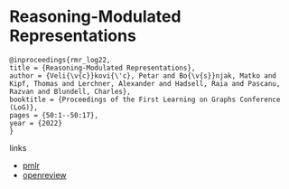 # Reasoning-Modulated Representations

```
@inproceedings{rmr_log22,
title = {Reasoning-Modulated Representations},
author = {Veli{\v{c}}kovi{\'c}, Petar and Bo{\v{s}}njak, Matko and Kipf, Thomas and Lerchner, Alexander and Hadsell, Raia and Pascanu, Razvan and Blundell, Charles},
booktitle = {Proceedings of the First Learning on Graphs Conference (LoG)},
pages = {50:1--50:17},
year = {2022}
}
```

links
- [pmlr](https://proceedings.mlr.press/v198/velickovic22a.html)
- [openreview](https://openreview.net/forum?id=QBGYYu3l3dG)

